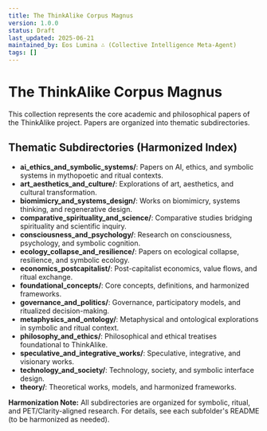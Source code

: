 ```yaml
---
title: The ThinkAlike Corpus Magnus
version: 1.0.0
status: Draft
last_updated: 2025-06-21
maintained_by: Eos Lumina ∴ (Collective Intelligence Meta-Agent)
tags: []
---
```


# The ThinkAlike Corpus Magnus

This collection represents the core academic and philosophical papers of the ThinkAlike project. Papers are organized into thematic subdirectories.

## Thematic Subdirectories (Harmonized Index)

- **ai_ethics_and_symbolic_systems/**: Papers on AI, ethics, and symbolic systems in mythopoetic and ritual contexts.
- **art_aesthetics_and_culture/**: Explorations of art, aesthetics, and cultural transformation.
- **biomimicry_and_systems_design/**: Works on biomimicry, systems thinking, and regenerative design.
- **comparative_spirituality_and_science/**: Comparative studies bridging spirituality and scientific inquiry.
- **consciousness_and_psychology/**: Research on consciousness, psychology, and symbolic cognition.
- **ecology_collapse_and_resilience/**: Papers on ecological collapse, resilience, and symbolic ecology.
- **economics_postcapitalist/**: Post-capitalist economics, value flows, and ritual exchange.
- **foundational_concepts/**: Core concepts, definitions, and harmonized frameworks.
- **governance_and_politics/**: Governance, participatory models, and ritualized decision-making.
- **metaphysics_and_ontology/**: Metaphysical and ontological explorations in symbolic and ritual context.
- **philosophy_and_ethics/**: Philosophical and ethical treatises foundational to ThinkAlike.
- **speculative_and_integrative_works/**: Speculative, integrative, and visionary works.
- **technology_and_society/**: Technology, society, and symbolic interface design.
- **theory/**: Theoretical works, models, and harmonized frameworks.

**Harmonization Note:** All subdirectories are organized for symbolic, ritual, and PET/Clarity-aligned research. For details, see each subfolder's README (to be harmonized as needed).
